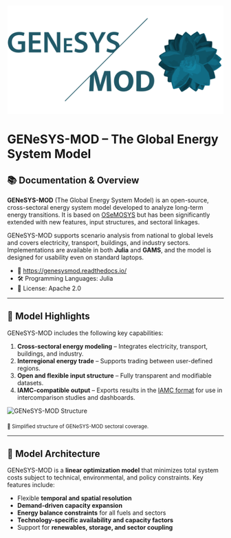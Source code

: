 ![GENeSYS-MOD](./Docs/gmod.png)

# GENeSYS-MOD – The Global Energy System Model

## 📚 Documentation & Overview

**GENeSYS-MOD** (The Global Energy System Model) is an open-source, cross-sectoral energy system model developed to analyze long-term energy transitions. It is based on [OSeMOSYS](http://www.osemosys.org/) but has been significantly extended with new features, input structures, and sectoral linkages.

GENeSYS-MOD supports scenario analysis from national to global levels and covers electricity, transport, buildings, and industry sectors. Implementations are available in both **Julia** and **GAMS**, and the model is designed for usability even on standard laptops.

- 📖 https://genesysmod.readthedocs.io/
- 🛠️ Programming Languages: Julia 
- 📜 License: Apache 2.0

---

## 🧠 Model Highlights

GENeSYS-MOD includes the following key capabilities:

1. **Cross-sectoral energy modeling** – Integrates electricity, transport, buildings, and industry.
2. **Interregional energy trade** – Supports trading between user-defined regions.
3. **Open and flexible input structure** – Fully transparent and modifiable datasets.
4. **IAMC-compatible output** – Exports results in the [IAMC format](https://github.com/IAMconsortium) for use in intercomparison studies and dashboards.

![GENeSYS-MOD Structure](./_static/genesysmod_structure_new_drawio.png)

<sub>🔁 Simplified structure of GENeSYS-MOD sectoral coverage.</sub>

---

## 🧱 Model Architecture

GENeSYS-MOD is a **linear optimization model** that minimizes total system costs subject to technical, environmental, and policy constraints. Key features include:

- Flexible **temporal and spatial resolution**
- **Demand-driven capacity expansion**
- **Energy balance constraints** for all fuels and sectors
- **Technology-specific availability and capacity factors**
- Support for **renewables, storage, and sector coupling**
